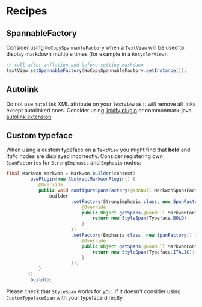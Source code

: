# Recipes


## SpannableFactory

Consider using `NoCopySpannableFactory` when a `TextView` will be used to display markdown
multiple times (for example in a `RecyclerView`):

```java
// call after inflation and before setting markdown
textView.setSpannableFactory(NoCopySpannableFactory.getInstance());
```


## Autolink

Do not use `autolink` XML attribute on your `TextView` as it will remove all links except autolinked ones.
Consider using [linkify plugin](/docs/v4/linkify/) or commonmark-java [autolink extension](https://github.com/atlassian/commonmark-java)



## Custom typeface

When using a custom typeface on a `TextView` you might find that **bold** and *italic* nodes
are displayed incorrectly. Consider registering own `SpanFactories` for `StrongEmphasis` and `Emphasis` nodes:

```java
final Markwon markwon = Markwon.builder(context)
        .usePlugin(new AbstractMarkwonPlugin() {
            @Override
            public void configureSpansFactory(@NonNull MarkwonSpansFactory.Builder builder) {
                builder
                        .setFactory(StrongEmphasis.class, new SpanFactory() {
                            @Override
                            public Object getSpans(@NonNull MarkwonConfiguration configuration, @NonNull RenderProps props) {
                                return new StyleSpan(Typeface.BOLD);
                            }
                        })
                        .setFactory(Emphasis.class, new SpanFactory() {
                            @Override
                            public Object getSpans(@NonNull MarkwonConfiguration configuration, @NonNull RenderProps props) {
                                return new StyleSpan(Typeface.ITALIC);
                            }
                        });
            }
        })
        .build();
```

Please check that `StyleSpan` works for you. If it doesn't consider 
using `CustomTypefaceSpan` with your typeface directly.


